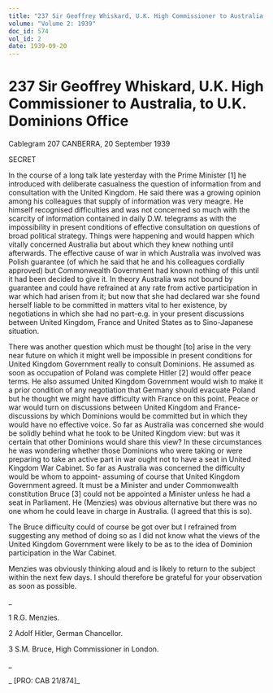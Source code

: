 ```yaml
---
title: "237 Sir Geoffrey Whiskard, U.K. High Commissioner to Australia, to U.K. Dominions Office"
volume: "Volume 2: 1939"
doc_id: 574
vol_id: 2
date: 1939-09-20
---
```


# 237 Sir Geoffrey Whiskard, U.K. High Commissioner to Australia, to U.K. Dominions Office

Cablegram 207 CANBERRA, 20 September 1939

SECRET

In the course of a long talk late yesterday with the Prime Minister [1] he introduced with deliberate casualness the question of information from and consultation with the United Kingdom. He said there was a growing opinion among his colleagues that supply of information was very meagre. He himself recognised difficulties and was not concerned so much with the scarcity of information contained in daily D.W. telegrams as with the impossibility in present conditions of effective consultation on questions of broad political strategy. Things were happening and would happen which vitally concerned Australia but about which they knew nothing until afterwards. The effective cause of war in which Australia was involved was Polish guarantee (of which he said that he and his colleagues cordially approved) but Commonwealth Government had known nothing of this until it had been decided to give it. In theory Australia was not bound by guarantee and could have refrained at any rate from active participation in war which had arisen from it; but now that she had declared war she found herself liable to be committed in matters vital to her existence, by negotiations in which she had no part-e.g. in your present discussions between United Kingdom, France and United States as to Sino-Japanese situation.

There was another question which must be thought [to] arise in the very near future on which it might well be impossible in present conditions for United Kingdom Government really to consult Dominions. He assumed as soon as occupation of Poland was complete Hitler [2] would offer peace terms. He also assumed United Kingdom Government would wish to make it a prior condition of any negotiation that Germany should evacuate Poland but he thought we might have difficulty with France on this point. Peace or war would turn on discussions between United Kingdom and France- discussions by which Dominions would be committed but in which they would have no effective voice. So far as Australia was concerned she would be solidly behind what he took to be United Kingdom view: but was it certain that other Dominions would share this view? In these circumstances he was wondering whether those Dominions who were taking or were preparing to take an active part in war ought not to have a seat in United Kingdom War Cabinet. So far as Australia was concerned the difficulty would be whom to appoint- assuming of course that United Kingdom Government agreed. It must be a Minister and under Commonwealth constitution Bruce [3] could not be appointed a Minister unless he had a seat in Parliament. He (Menzies) was obvious alternative but there was no one whom he could leave in charge in Australia. (I agreed that this is so).

The Bruce difficulty could of course be got over but I refrained from suggesting any method of doing so as I did not know what the views of the United Kingdom Government were likely to be as to the idea of Dominion participation in the War Cabinet.

Menzies was obviously thinking aloud and is likely to return to the subject within the next few days. I should therefore be grateful for your observation as soon as possible.

_

1 R.G. Menzies.

2 Adolf Hitler, German Chancellor.

3 S.M. Bruce, High Commissioner in London.

_

_ [PRO: CAB 21/874]_
